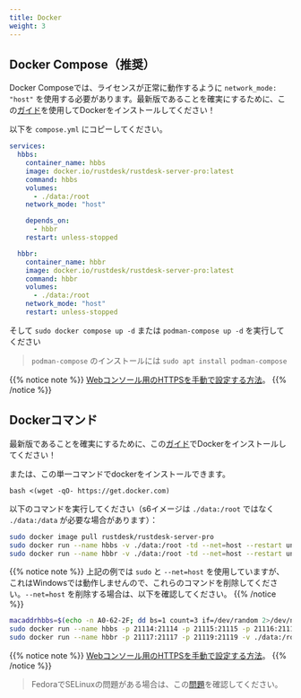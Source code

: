 ```yaml
---
title: Docker
weight: 3
---
```


## Docker Compose（推奨）

Docker Composeでは、ライセンスが正常に動作するように `network_mode: "host"` を使用する必要があります。最新版であることを確実にするために、この[ガイド](https://docs.docker.com/engine/install)を使用してDockerをインストールしてください！

以下を `compose.yml` にコピーしてください。

```yaml
services:
  hbbs:
    container_name: hbbs
    image: docker.io/rustdesk/rustdesk-server-pro:latest
    command: hbbs
    volumes:
      - ./data:/root
    network_mode: "host"

    depends_on:
      - hbbr
    restart: unless-stopped

  hbbr:
    container_name: hbbr
    image: docker.io/rustdesk/rustdesk-server-pro:latest
    command: hbbr
    volumes:
      - ./data:/root
    network_mode: "host"
    restart: unless-stopped
```

そして `sudo docker compose up -d` または `podman-compose up -d` を実行してください

> `podman-compose` のインストールには `sudo apt install podman-compose`

{{% notice note %}}
[Webコンソール用のHTTPSを手動で設定する方法](https://rustdesk.com/docs/en/self-host/rustdesk-server-pro/faq/#set-up-https-for-web-console-manually)。
{{% /notice %}}

## Dockerコマンド

最新版であることを確実にするために、この[ガイド](https://docs.docker.com/engine/install)でDockerをインストールしてください！

または、この単一コマンドでdockerをインストールできます。

```
bash <(wget -qO- https://get.docker.com)
```

以下のコマンドを実行してください（s6イメージは `./data:/root` ではなく `./data:/data` が必要な場合があります）：

```sh
sudo docker image pull rustdesk/rustdesk-server-pro
sudo docker run --name hbbs -v ./data:/root -td --net=host --restart unless-stopped docker.io/rustdesk/rustdesk-server-pro hbbs
sudo docker run --name hbbr -v ./data:/root -td --net=host --restart unless-stopped docker.io/rustdesk/rustdesk-server-pro hbbr
```

{{% notice note %}}
上記の例では `sudo` と `--net=host` を使用していますが、これはWindowsでは動作しませんので、これらのコマンドを削除してください。`--net=host` を削除する場合は、以下を確認してください。
{{% /notice %}}

```sh
macaddrhbbs=$(echo -n A0-62-2F; dd bs=1 count=3 if=/dev/random 2>/dev/null |hexdump -v -e '/1 "-%02X"')
sudo docker run --name hbbs -p 21114:21114 -p 21115:21115 -p 21116:21116 -p 21116:21116/udp -p 21118:21118 -v ./data:/root -td --mac-address="$macaddrhbbs" --restart unless-stopped docker.io/rustdesk/rustdesk-server-pro hbbs
sudo docker run --name hbbr -p 21117:21117 -p 21119:21119 -v ./data:/root -td --restart unless-stopped docker.io/rustdesk/rustdesk-server-pro hbbr
```

{{% notice note %}}
[Webコンソール用のHTTPSを手動で設定する方法](https://rustdesk.com/docs/en/self-host/rustdesk-server-pro/faq/#set-up-https-for-web-console-manually)。
{{% /notice %}}


> FedoraでSELinuxの問題がある場合は、この[問題](https://github.com/rustdesk/rustdesk-server/issues/230)を確認してください。